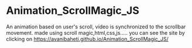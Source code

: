 # Animation_ScrollMagic_JS
An animation based on user's scroll, video is synchronized to the scrollbar movement. 
made using scroll magic,html,css,js.....
you can see the site by clicking on
https://avanibaheti.github.io/Animation_ScrollMagic_JS/
